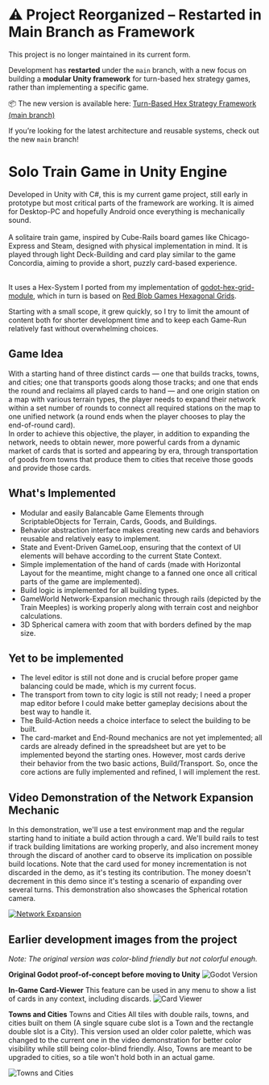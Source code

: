 # ⚠️ Project Reorganized – Restarted in Main Branch as Framework

This project is no longer maintained in its current form.

Development has **restarted** under the `main` branch, with a new focus on building a **modular Unity framework** for turn-based hex strategy games, rather than implementing a specific game.

📦 The new version is available here: [Turn-Based Hex Strategy Framework (main branch)](https://github.com/AriJalk/prototype-game-framework/tree/main)

If you’re looking for the latest architecture and reusable systems, check out the new `main` branch!


# Solo Train Game in Unity Engine

Developed in Unity with C#, this is my current game project, still early in prototype but most critical parts of the framework are working. It is aimed for Desktop-PC and hopefully Android once everything is mechanically sound.</br></br>
A solitaire train game, inspired by Cube-Rails board games like Chicago-Express and Steam, designed with physical implementation in mind. It is played through light Deck-Building and card play similar to the game Concordia, aiming to provide a short, puzzly card-based experience.</br></br>

It uses a Hex-System I ported from my implementation of [godot-hex-grid-module](https://github.com/AriJalk/godot-hex-grid-module), which in turn is based on [Red Blob Games Hexagonal Grids](https://www.redblobgames.com/grids/hexagons).

Starting with a small scope, it grew quickly, so I try to limit the amount of content both for shorter development time and to keep each Game-Run relatively fast without overwhelming choices.

## Game Idea

With a starting hand of three distinct cards — one that builds tracks, towns, and cities; one that transports goods along those tracks; and one that ends the round and reclaims all played cards to hand — and one origin station on a map with various terrain types, the player needs to expand their network within a set number of rounds to connect all required stations on the map to one unified network (a round ends when the player chooses to play the end-of-round card).</br>
In order to achieve this objective, the player, in addition to expanding the network, needs to obtain newer, more powerful cards from a dynamic market of cards that is sorted and appearing by era, through transportation of goods from towns that produce them to cities that receive those goods and provide those cards.

## What's Implemented

* Modular and easily Balancable Game Elements through ScriptableObjects for Terrain, Cards, Goods, and Buildings.
* Behavior abstraction interface makes creating new cards and behaviors reusable and relatively easy to implement.
* State and Event-Driven GameLoop, ensuring that the context of UI elements will behave according to the current State Context.
* Simple implementation of the hand of cards (made with Horizontal Layout for the meantime, might change to a fanned one once all critical parts of the game are implemented).
* Build logic is implemented for all building types.
* GameWorld Network-Expansion mechanic through rails (depicted by the Train Meeples) is working properly along with terrain cost and neighbor calculations.
* 3D Spherical camera with zoom that with borders defined by the map size.

## Yet to be implemented

* The level editor is still not done and is crucial before proper game balancing could be made, which is my current focus.
* The transport from town to city logic is still not ready; I need a proper map editor before I could make better gameplay decisions about the best way to handle it.
* The Build-Action needs a choice interface to select the building to be built.
* The card-market and End-Round mechanics are not yet implemented; all cards are already defined in the spreadsheet but are yet to be implemented beyond the starting ones. However, most cards derive their behavior from the two basic actions, Build/Transport. So, once the core actions are fully implemented and refined, I will implement the rest.

## Video Demonstration of the Network Expansion Mechanic

In this demonstration, we'll use a test environment map and the regular starting hand to initiate a build action through a card. We'll build rails to test if track building limitations are working properly, and also increment money through the discard of another card to observe its implication on possible build locations. Note that the card used for money incrementation is not discarded in the demo, as it's testing its contribution. The money doesn't decrement in this demo since it's testing a scenario of expanding over several turns. This demonstration also showcases the Spherical rotation camera.


[![Network Expansion](https://img.youtube.com/vi/4NCJbKw9o4U/0.jpg)](https://www.youtube.com/watch?v=4NCJbKw9o4U)

## Earlier development images from the project
*Note: The original version was color-blind friendly but not colorful enough.*

**Original Godot proof-of-concept before moving to Unity**
![Godot Version](ReadmeImages/SoloTrainGame_Godot.PNG)

**In-Game Card-Viewer**
This feature can be used in any menu to show a list of cards in any context, including discards.
![Card Viewer](ReadmeImages/SoloTrainGame_CardViewer.png)

**Towns and Cities**
Towns and Cities All tiles with double rails, towns, and cities built on them (A single square cube slot is a Town and the rectangle double slot is a City). This version used an older color palette, which was changed to the current one in the video demonstration for better color visibility while still being color-blind friendly. Also, Towns are meant to be upgraded to cities, so a tile won't hold both in an actual game.

![Towns and Cities](ReadmeImages/SoloTrainGame_TownsCities.png)
